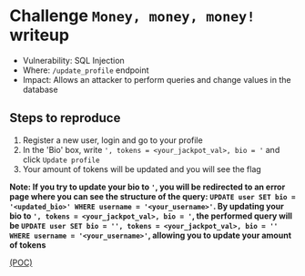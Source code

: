 # Challenge `Money, money, money!` writeup

- Vulnerability: SQL Injection
- Where: `/update_profile` endpoint
- Impact: Allows an attacker to perform queries and change values in the database

## Steps to reproduce

1. Register a new user, login and go to your profile
2. In the 'Bio' box, write `', tokens = <your_jackpot_val>, bio = '` and click `Update profile`
3. Your amount of tokens will be updated and you will see the flag

__Note: If you try to update your bio to `'`, you will be redirected to an error page where you can see the structure of the query: `UPDATE user SET bio = '<updated_bio>' WHERE username = '<your_username>'`. By updating your bio to `', tokens = <your_jackpot_val>, bio = '`, the performed query will be `UPDATE user SET bio = '', tokens = <your_jackpot_val>, bio = '' WHERE username = '<your_username>'`, allowing you to update your amount of tokens__

[(POC)](pocs/money_money_money_poc.py)
